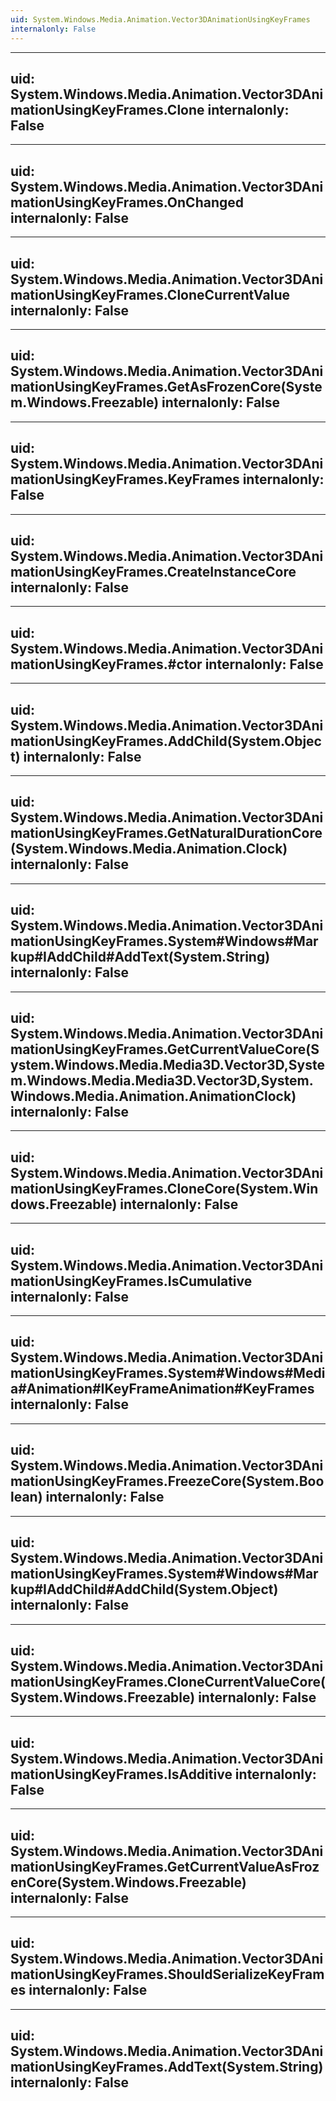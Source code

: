 ```yaml
---
uid: System.Windows.Media.Animation.Vector3DAnimationUsingKeyFrames
internalonly: False
---
```


---
uid: System.Windows.Media.Animation.Vector3DAnimationUsingKeyFrames.Clone
internalonly: False
---

---
uid: System.Windows.Media.Animation.Vector3DAnimationUsingKeyFrames.OnChanged
internalonly: False
---

---
uid: System.Windows.Media.Animation.Vector3DAnimationUsingKeyFrames.CloneCurrentValue
internalonly: False
---

---
uid: System.Windows.Media.Animation.Vector3DAnimationUsingKeyFrames.GetAsFrozenCore(System.Windows.Freezable)
internalonly: False
---

---
uid: System.Windows.Media.Animation.Vector3DAnimationUsingKeyFrames.KeyFrames
internalonly: False
---

---
uid: System.Windows.Media.Animation.Vector3DAnimationUsingKeyFrames.CreateInstanceCore
internalonly: False
---

---
uid: System.Windows.Media.Animation.Vector3DAnimationUsingKeyFrames.#ctor
internalonly: False
---

---
uid: System.Windows.Media.Animation.Vector3DAnimationUsingKeyFrames.AddChild(System.Object)
internalonly: False
---

---
uid: System.Windows.Media.Animation.Vector3DAnimationUsingKeyFrames.GetNaturalDurationCore(System.Windows.Media.Animation.Clock)
internalonly: False
---

---
uid: System.Windows.Media.Animation.Vector3DAnimationUsingKeyFrames.System#Windows#Markup#IAddChild#AddText(System.String)
internalonly: False
---

---
uid: System.Windows.Media.Animation.Vector3DAnimationUsingKeyFrames.GetCurrentValueCore(System.Windows.Media.Media3D.Vector3D,System.Windows.Media.Media3D.Vector3D,System.Windows.Media.Animation.AnimationClock)
internalonly: False
---

---
uid: System.Windows.Media.Animation.Vector3DAnimationUsingKeyFrames.CloneCore(System.Windows.Freezable)
internalonly: False
---

---
uid: System.Windows.Media.Animation.Vector3DAnimationUsingKeyFrames.IsCumulative
internalonly: False
---

---
uid: System.Windows.Media.Animation.Vector3DAnimationUsingKeyFrames.System#Windows#Media#Animation#IKeyFrameAnimation#KeyFrames
internalonly: False
---

---
uid: System.Windows.Media.Animation.Vector3DAnimationUsingKeyFrames.FreezeCore(System.Boolean)
internalonly: False
---

---
uid: System.Windows.Media.Animation.Vector3DAnimationUsingKeyFrames.System#Windows#Markup#IAddChild#AddChild(System.Object)
internalonly: False
---

---
uid: System.Windows.Media.Animation.Vector3DAnimationUsingKeyFrames.CloneCurrentValueCore(System.Windows.Freezable)
internalonly: False
---

---
uid: System.Windows.Media.Animation.Vector3DAnimationUsingKeyFrames.IsAdditive
internalonly: False
---

---
uid: System.Windows.Media.Animation.Vector3DAnimationUsingKeyFrames.GetCurrentValueAsFrozenCore(System.Windows.Freezable)
internalonly: False
---

---
uid: System.Windows.Media.Animation.Vector3DAnimationUsingKeyFrames.ShouldSerializeKeyFrames
internalonly: False
---

---
uid: System.Windows.Media.Animation.Vector3DAnimationUsingKeyFrames.AddText(System.String)
internalonly: False
---
